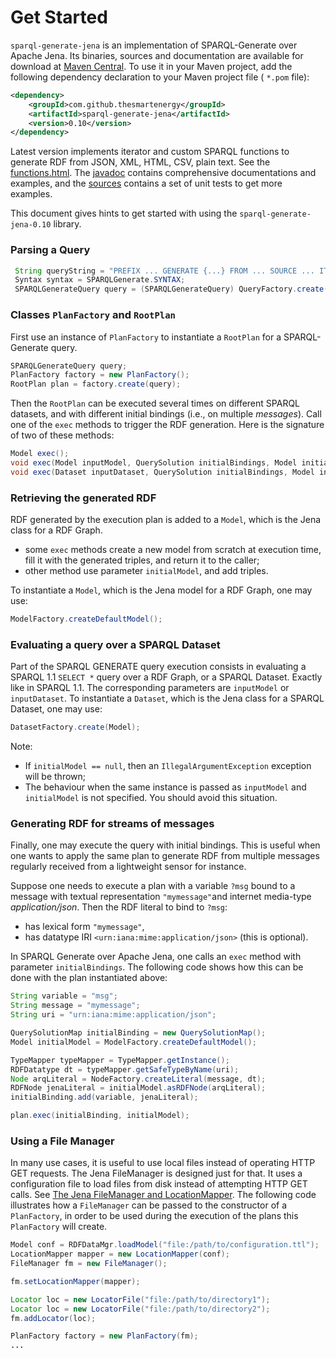 # Get Started

`sparql-generate-jena` is an implementation of SPARQL-Generate over Apache Jena. Its binaries, sources and documentation are available for download at [Maven Central](http://search.maven.org/#search%7Cga%7C1%7Csparql-generate-jena%22). To use it in your Maven project, add the following dependency declaration to your Maven project file ( `*.pom` file):
 
```xml
<dependency>
    <groupId>com.github.thesmartenergy</groupId>
    <artifactId>sparql-generate-jena</artifactId>
    <version>0.10</version>
</dependency>
```

Latest version implements iterator and custom SPARQL functions to generate RDF from JSON, XML, HTML, CSV, plain text. See the [functions.html](functions.html). 
The [javadoc](http://w3id.org/sparql-generate/apidocs/index.html) contains comprehensive documentations and examples, and the [sources](http://search.maven.org/#search%7Cga%7C1%7Csparql-generate-jena%22) contains a set of unit tests to get more examples. 

This document gives hints to get started with using the `sparql-generate-jena-0.10` library.

### Parsing a Query

```java
 String queryString = "PREFIX ... GENERATE {...} FROM ... SOURCE ... ITERATOR ... WHERE {...}";
 Syntax syntax = SPARQLGenerate.SYNTAX;
 SPARQLGenerateQuery query = (SPARQLGenerateQuery) QueryFactory.create(queryString, syntax);
```

### Classes `PlanFactory` and `RootPlan`

First use an instance of `PlanFactory` to instantiate a `RootPlan` for a SPARQL-Generate query.

```java
SPARQLGenerateQuery query;
PlanFactory factory = new PlanFactory();
RootPlan plan = factory.create(query);
```

Then the `RootPlan` can be executed several times on different SPARQL datasets, and with different initial bindings (i.e., on multiple _messages_). Call one of the `exec` methods to trigger the RDF generation. Here is the signature of two of these methods:

```java
Model exec();
void exec(Model inputModel, QuerySolution initialBindings, Model initialModel);
void exec(Dataset inputDataset, QuerySolution initialBindings, Model initialModel);
```

### Retrieving the generated RDF

RDF generated by the execution plan is added to a `Model`, which is the Jena class for a RDF Graph.

- some `exec` methods create a new model from scratch at execution time, fill it with the generated triples, and return it to the caller;
- other method use parameter `initialModel`, and add triples. 

To instantiate a `Model`, which is the Jena model for a RDF Graph, one may use:

```java
ModelFactory.createDefaultModel();
```


### Evaluating a query over a SPARQL Dataset

Part of the SPARQL GENERATE query execution consists in evaluating a SPARQL 1.1 `SELECT *` query over a RDF Graph, or a SPARQL Dataset. Exactly like in SPARQL 1.1. The corresponding parameters are `inputModel` or `inputDataset`. To instantiate a `Dataset`, which is the Jena class for a SPARQL Dataset, one may use:

```java
DatasetFactory.create(Model);
```

Note:

- If `initialModel == null`, then an `IllegalArgumentException` exception will be thrown;
- The behaviour when the same instance is passed as `inputModel` and `initialModel` is not specified. You should avoid this situation.


### Generating RDF for streams of messages

Finally, one may execute the query with initial bindings. This is useful when one wants to apply the same plan to generate RDF from multiple messages regularly received from a lightweight sensor for instance. 

Suppose one needs to execute a plan with a variable `?msg` bound to a message with textual representation `"mymessage"`and internet media-type _application/json_. Then the RDF literal to bind to `?msg`:

- has lexical form `"mymessage"`,
- has datatype IRI `<urn:iana:mime:application/json>` (this is optional).

In SPARQL Generate over Apache Jena, one calls an `exec` method with parameter `initialBindings`. The following code shows how this can be done with the plan instantiated above:

```java
String variable = "msg";
String message = "mymessage";
String uri = "urn:iana:mime:application/json";

QuerySolutionMap initialBinding = new QuerySolutionMap();
Model initialModel = ModelFactory.createDefaultModel();

TypeMapper typeMapper = TypeMapper.getInstance();
RDFDatatype dt = typeMapper.getSafeTypeByName(uri);
Node arqLiteral = NodeFactory.createLiteral(message, dt);
RDFNode jenaLiteral = initialModel.asRDFNode(arqLiteral);
initialBinding.add(variable, jenaLiteral);

plan.exec(initialBinding, initialModel);
```


### Using a File Manager

In many use cases, it is useful to use local files instead of operating HTTP GET requests. The Jena FileManager is designed just for that. It uses a configuration file to load files from disk instead of attempting HTTP GET calls. See
[The Jena FileManager and LocationMapper](https://jena.apache.org/documentation/notes/file-manager.html). The following code illustrates how a `FileManager` can be passed to the constructor of a `PlanFactory`, in order to be used during the execution of the plans this `PlanFactory` will create.

```java
Model conf = RDFDataMgr.loadModel("file:/path/to/configuration.ttl");
LocationMapper mapper = new LocationMapper(conf);
FileManager fm = new FileManager();

fm.setLocationMapper(mapper);

Locator loc = new LocatorFile("file:/path/to/directory1");
Locator loc = new LocatorFile("file:/path/to/directory2");
fm.addLocator(loc);

PlanFactory factory = new PlanFactory(fm);
...

```

